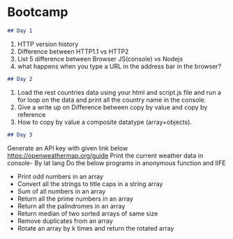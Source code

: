# Bootcamp

```markdown
## Day 1
```

1. HTTP version history
2. Difference between HTTP1.1 vs HTTP2  
3. List 5 difference between Browser JS(console) vs Nodejs 
4. what happens when you type a URL in the address bar in the browser?

```markdown
## Day 2
```

1. Load the rest countries data using your html and script.js file and run a for loop on the data and print all the country name in the console. 
2. Give a write up on Difference between copy by value and copy by reference  
3. How to copy by value a composite datatype (array+objects).

```markdown
## Day 3
```
Generate an API key with given link below https://openweathermap.org/guide Print the current weather data in console- By lat lang 
Do the below programs in anonymous function and IIFE

- Print odd numbers in an array 
- Convert all the strings to title caps in a string array 
- Sum of all numbers in an array 
- Return all the prime numbers in an array 
- Return all the palindromes in an array 
- Return median of two sorted arrays of same size 
- Remove duplicates from an array 
- Rotate an array by k times and return the rotated array

